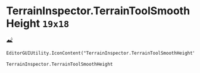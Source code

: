 # TerrainInspector.TerrainToolSmoothHeight `19x18`
<img src="/img/TerrainInspector.TerrainToolSmoothHeight.png" width=19 height=18>

``` CSharp
EditorGUIUtility.IconContent("TerrainInspector.TerrainToolSmoothHeight")
```
```
TerrainInspector.TerrainToolSmoothHeight
```
